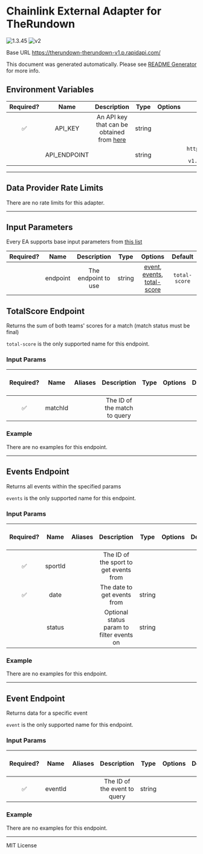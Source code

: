 # Chainlink External Adapter for TheRundown

![1.3.45](https://img.shields.io/github/package-json/v/smartcontractkit/external-adapters-js?filename=packages/sources/therundown/package.json) ![v2](https://img.shields.io/badge/framework%20version-v2-blueviolet)

Base URL https://therundown-therundown-v1.p.rapidapi.com/

This document was generated automatically. Please see [README Generator](../../scripts#readme-generator) for more info.

## Environment Variables

| Required? |     Name     |                                         Description                                         |  Type  | Options |                      Default                       |
| :-------: | :----------: | :-----------------------------------------------------------------------------------------: | :----: | :-----: | :------------------------------------------------: |
|    ✅     |   API_KEY    | An API key that can be obtained from [here](https://rapidapi.com/therundown/api/therundown) | string |         |                                                    |
|           | API_ENDPOINT |                                                                                             | string |         | `https://therundown-therundown-v1.p.rapidapi.com/` |

---

## Data Provider Rate Limits

There are no rate limits for this adapter.

---

## Input Parameters

Every EA supports base input parameters from [this list](../../core/bootstrap#base-input-parameters)

| Required? |   Name   |     Description     |  Type  |                                          Options                                          |    Default    |
| :-------: | :------: | :-----------------: | :----: | :---------------------------------------------------------------------------------------: | :-----------: |
|           | endpoint | The endpoint to use | string | [event](#event-endpoint), [events](#events-endpoint), [total-score](#totalscore-endpoint) | `total-score` |

## TotalScore Endpoint

Returns the sum of both teams' scores for a match (match status must be final)

`total-score` is the only supported name for this endpoint.

### Input Params

| Required? |  Name   | Aliases |         Description          | Type | Options | Default | Depends On | Not Valid With |
| :-------: | :-----: | :-----: | :--------------------------: | :--: | :-----: | :-----: | :--------: | :------------: |
|    ✅     | matchId |         | The ID of the match to query |      |         |         |            |                |

### Example

There are no examples for this endpoint.

---

## Events Endpoint

Returns all events within the specified params

`events` is the only supported name for this endpoint.

### Input Params

| Required? |  Name   | Aliases |                Description                |  Type  | Options | Default | Depends On | Not Valid With |
| :-------: | :-----: | :-----: | :---------------------------------------: | :----: | :-----: | :-----: | :--------: | :------------: |
|    ✅     | sportId |         |  The ID of the sport to get events from   |        |         |         |            |                |
|    ✅     |  date   |         |        The date to get events from        | string |         |         |            |                |
|           | status  |         | Optional status param to filter events on | string |         |         |            |                |

### Example

There are no examples for this endpoint.

---

## Event Endpoint

Returns data for a specific event

`event` is the only supported name for this endpoint.

### Input Params

| Required? |  Name   | Aliases |         Description          |  Type  | Options | Default | Depends On | Not Valid With |
| :-------: | :-----: | :-----: | :--------------------------: | :----: | :-----: | :-----: | :--------: | :------------: |
|    ✅     | eventId |         | The ID of the event to query | string |         |         |            |                |

### Example

There are no examples for this endpoint.

---

MIT License
